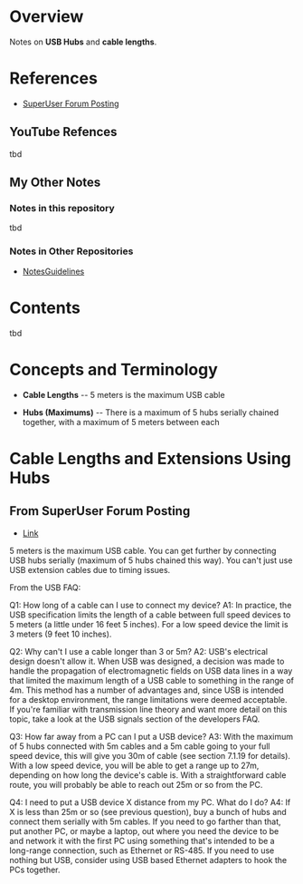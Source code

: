 # Overview

Notes on **USB Hubs** and **cable lengths**.

# References

* [SuperUser Forum Posting](https://superuser.com/questions/64744/maximum-length-of-a-usb-cable)

## YouTube Refences

tbd

## My Other Notes

### Notes in this repository

tbd

### Notes in Other Repositories

* [NotesGuidelines](https://github.com/GitLeeRepo/NotesGuidlines/blob/master/NotesGuidelines.md#overview)

# Contents

tbd

# Concepts and Terminology

* **Cable Lengths** -- 5 meters is the maximum USB cable

* **Hubs (Maximums)** -- There is a maximum of 5 hubs serially chained together, with a maximum of 5 meters between each


# Cable Lengths and Extensions Using Hubs

## From SuperUser Forum Posting

* [Link](https://superuser.com/questions/64744/maximum-length-of-a-usb-cable)

5 meters is the maximum USB cable. You can get further by connecting USB hubs serially (maximum of 5 hubs chained this way). You can't just use USB extension cables due to timing issues.

From the USB FAQ:

Q1: How long of a cable can I use to connect my device?
A1: In practice, the USB specification limits the length of a cable between full speed devices to 5 meters (a little under 16 feet 5 inches). For a low speed device the limit is 3 meters (9 feet 10 inches).

Q2: Why can't I use a cable longer than 3 or 5m?
A2: USB's electrical design doesn't allow it. When USB was designed, a decision was made to handle the propagation of electromagnetic fields on USB data lines in a way that limited the maximum length of a USB cable to something in the range of 4m. This method has a number of advantages and, since USB is intended for a desktop environment, the range limitations were deemed acceptable. If you're familiar with transmission line theory and want more detail on this topic, take a look at the USB signals section of the developers FAQ.

Q3: How far away from a PC can I put a USB device?
A3: With the maximum of 5 hubs connected with 5m cables and a 5m cable going to your full speed device, this will give you 30m of cable (see section 7.1.19 for details). With a low speed device, you will be able to get a range up to 27m, depending on how long the device's cable is. With a straightforward cable route, you will probably be able to reach out 25m or so from the PC.

Q4: I need to put a USB device X distance from my PC. What do I do?
A4: If X is less than 25m or so (see previous question), buy a bunch of hubs and connect them serially with 5m cables. If you need to go farther than that, put another PC, or maybe a laptop, out where you need the device to be and network it with the first PC using something that's intended to be a long-range connection, such as Ethernet or RS-485. If you need to use nothing but USB, consider using USB based Ethernet adapters to hook the PCs together.

